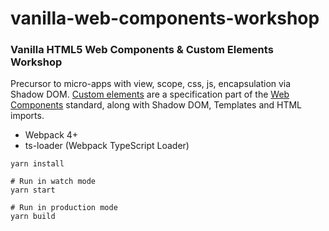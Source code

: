 # vanilla-web-components-workshop

### Vanilla HTML5 Web Components & Custom Elements Workshop ###

Precursor to micro-apps with view, scope, css, js, encapsulation via Shadow DOM. [Custom elements](https://developers.google.com/web/fundamentals/web-components/customelements) are a specification part of the [Web Components](https://www.webcomponents.org/) standard, along with Shadow DOM, Templates and HTML imports.

- Webpack 4+
- ts-loader (Webpack TypeScript Loader)

```shell
yarn install

# Run in watch mode
yarn start

# Run in production mode
yarn build 
```
